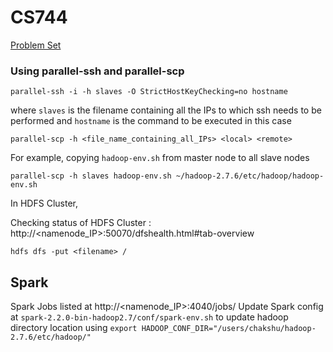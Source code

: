 
# CS744

[Problem Set](http://pages.cs.wisc.edu/~akella/CS744/S19/assignment1_html/assignment1.html)

### Using parallel-ssh and parallel-scp

```
parallel-ssh -i -h slaves -O StrictHostKeyChecking=no hostname
```
where `slaves` is the filename containing all the IPs to which ssh needs to be performed and `hostname` is the command to be executed in this case
 
```
parallel-scp -h <file_name_containing_all_IPs> <local> <remote>
```
For example, copying `hadoop-env.sh` from master node to all slave nodes
```
parallel-scp -h slaves hadoop-env.sh ~/hadoop-2.7.6/etc/hadoop/hadoop-env.sh
```


In HDFS Cluster,

Checking status of HDFS Cluster : http://<namenode_IP>:50070/dfshealth.html#tab-overview
```
hdfs dfs -put <filename> /
```
## Spark

Spark Jobs listed at http://<namenode_IP>:4040/jobs/
Update Spark config at `spark-2.2.0-bin-hadoop2.7/conf/spark-env.sh` to update hadoop directory location using `export HADOOP_CONF_DIR="/users/chakshu/hadoop-2.7.6/etc/hadoop/"`
